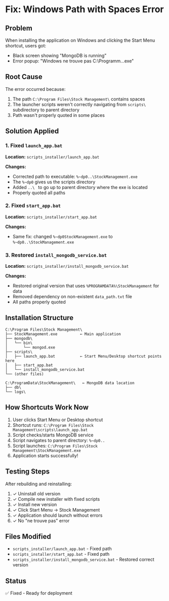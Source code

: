# Fix: Windows Path with Spaces Error

## Problem
When installing the application on Windows and clicking the Start Menu shortcut, users got:
- Black screen showing "MongoDB is running"
- Error popup: "Windows ne trouve pas C:\Programm...exe"

## Root Cause
The error occurred because:
1. The path `C:\Program Files\Stock Management\` contains spaces
2. The launcher scripts weren't correctly navigating from `scripts\` subdirectory to parent directory
3. Path wasn't properly quoted in some places

## Solution Applied

### 1. Fixed `launch_app.bat`
**Location:** `scripts_installer/launch_app.bat`

**Changes:**
- Corrected path to executable: `%~dp0..\StockManagement.exe`
- The `%~dp0` gives us the scripts directory
- Added `..\ ` to go up to parent directory where the exe is located
- Properly quoted all paths

### 2. Fixed `start_app.bat`
**Location:** `scripts_installer/start_app.bat`

**Changes:**
- Same fix: changed `%~dp0StockManagement.exe` to `%~dp0..\StockManagement.exe`

### 3. Restored `install_mongodb_service.bat`
**Location:** `scripts_installer/install_mongodb_service.bat`

**Changes:**
- Restored original version that uses `%PROGRAMDATA%\StockManagement` for data
- Removed dependency on non-existent `data_path.txt` file
- All paths properly quoted

## Installation Structure

```
C:\Program Files\Stock Management\
├── StockManagement.exe          ← Main application
├── mongodb\
│   └── bin\
│       └── mongod.exe
├── scripts\
│   ├── launch_app.bat           ← Start Menu/Desktop shortcut points here
│   ├── start_app.bat
│   └── install_mongodb_service.bat
└── (other files)

C:\ProgramData\StockManagement\   ← MongoDB data location
├── db\
└── logs\
```

## How Shortcuts Work Now

1. User clicks Start Menu or Desktop shortcut
2. Shortcut runs: `C:\Program Files\Stock Management\scripts\launch_app.bat`
3. Script checks/starts MongoDB service
4. Script navigates to parent directory: `%~dp0..`
5. Script launches: `C:\Program Files\Stock Management\StockManagement.exe`
6. Application starts successfully!

## Testing Steps

After rebuilding and reinstalling:

1. ✓ Uninstall old version
2. ✓ Compile new installer with fixed scripts
3. ✓ Install new version
4. ✓ Click Start Menu → Stock Management
5. ✓ Application should launch without errors
6. ✓ No "ne trouve pas" error

## Files Modified

- `scripts_installer/launch_app.bat` - Fixed path
- `scripts_installer/start_app.bat` - Fixed path  
- `scripts_installer/install_mongodb_service.bat` - Restored correct version

## Status
✅ Fixed - Ready for deployment
